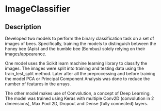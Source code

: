 # ImageClassifier

## Description 

Developed two models to perform the binary classification task on a set of images of bees. Specifically, training the models to distinguish between the honey bee (Apis) and the bumble bee (Bombus) solely relying on their images/appearance.
 
One model uses the Scikit learn machine learning library to classify the images. The images were split into training and testing data using the train_test_split method. Later after all the preprocessing and before training the model PCA or Principal Component Analysis was done to reduce the number of features in the arrays.

The other model makes use of Convolution, a concept of Deep Learning. The model was trained using Keras with multiple Conv2D (convolution in 2 dimensions), Max Pool 2D, Dropout and Dense (fully connected) layers.
